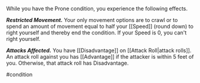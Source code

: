 While you have the Prone condition, you experience the following effects.

***Restricted Movement.*** Your only movement options are to crawl or to spend an amount of movement equal to half your [[Speed]] (round down) to right yourself and thereby end the condition. If your Speed is 0, you can't right yourself.

***Attacks Affected.*** You have [[Disadvantage]] on [[Attack Roll|attack rolls]]. An attack roll against you has [[Advantage]] if the attacker is within 5 feet of you. Otherwise, that attack roll has Disadvantage.

#condition